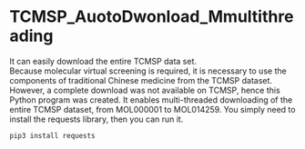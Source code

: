 # TCMSP_AuotoDwonload_Mmultithreading
It can easily download the entire TCMSP data set.  
Because molecular virtual screening is required, it is necessary to use the components of traditional Chinese medicine from the TCMSP dataset. However, a complete download was not available on TCMSP, hence this Python program was created. It enables multi-threaded downloading of the entire TCMSP dataset, from MOL000001 to MOL014259. You simply need to install the requests library, then you can run it.  
```python  
pip3 install requests  
```

